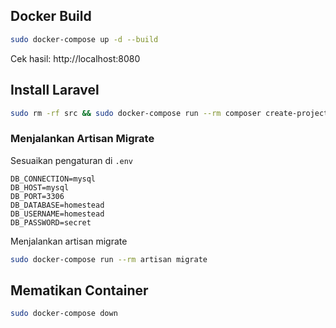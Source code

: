 ## Docker Build

```bash 
sudo docker-compose up -d --build
```

Cek hasil: http://localhost:8080 


## Install Laravel

```bash
sudo rm -rf src && sudo docker-compose run --rm composer create-project laravel/laravel .
```

### Menjalankan Artisan Migrate

Sesuaikan pengaturan di `.env`

```dotenv
DB_CONNECTION=mysql
DB_HOST=mysql
DB_PORT=3306
DB_DATABASE=homestead
DB_USERNAME=homestead
DB_PASSWORD=secret
```

Menjalankan artisan migrate

```bash
sudo docker-compose run --rm artisan migrate
```

## Mematikan Container

```bash
sudo docker-compose down
```
